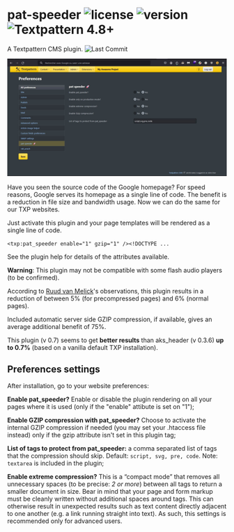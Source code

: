 # pat-speeder ![license](https://img.shields.io/github/license/cara-tm/pat_speeder.svg?maxAge=3600) ![version](https://img.shields.io/github/tag/cara-tm/pat_speeder.svg) ![Textpattern 4.8+](https://img.shields.io/badge/Textpattern-4.8%2B-brightgreen.svg?maxAge=3600)

A Textpattern CMS plugin. ![Last Commit](https://img.shields.io/github/last-commit/cara-tm/pat_speeder.svg)

![Screenshot of the plugin.](preview.jpg)

Have you seen the source code of the Google homepage? For speed reasons, Google serves its homepage as a single line of code. The benefit is a reduction in file size and bandwidth usage. Now we can do the same for our TXP websites.

Just activate this plugin and your page templates will be rendered as a single line of code.

    <txp:pat_speeder enable="1" gzip="1" /><!DOCTYPE ...

See the plugin help for details of the attributes available.

**Warning**: This plugin may not be compatible with some flash audio players (to be confirmed).

According to [Ruud van Melick](https://vanmelick.com/)'s observations, this plugin results in a reduction of between 5% (for precompressed pages) and 6% (normal pages).

Included automatic server side GZIP compression, if available, gives an average additional benefit of 75%.

This plugin (v 0.7) seems to get **better results** than aks_header (v 0.3.6) **up to 0.7%** (based on a vanilla default TXP installation).

## Preferences settings

After installation, go to your website preferences:

**Enable pat_speeder?** Enable or disable the plugin rendering on all your pages where it is used (only if the "enable" attibute is set on "1");

**Enable GZIP compression with pat_speeder?** Choose to activate the internal GZIP compression if needed (you may set your .htaccess file instead) only if the gzip attribute isn't set in this plugin tag;

**List of tags to protect from pat_speeder:** a comma separated list of tags that the compression should skip. Default: `script, svg, pre, code`. Note: `textarea` is included in the plugin;

**Enable extreme compression?** This is a “compact mode” that removes all unnecessary spaces (to be precise: *2 or more*) between all tags to return a smaller document in size. Bear in mind that your page and form markup must be cleanly written without additional spaces around tags. This can otherwise result in unexpected results such as text content directly adjacent to one another (e.g. a link running straight into text). As such, this settings is recommended only for advanced users.




